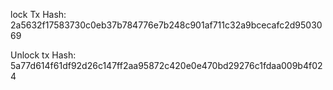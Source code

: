 lock Tx Hash: 2a5632f17583730c0eb37b784776e7b248c901af711c32a9bcecafc2d9503069

Unlock tx Hash: 5a77d614f61df92d26c147ff2aa95872c420e0e470bd29276c1fdaa009b4f024
